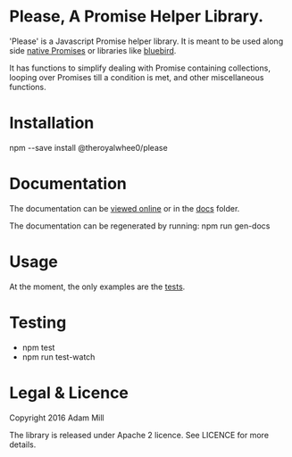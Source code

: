 # Please, A Promise Helper Library.
'Please' is a Javascript Promise helper library. It is meant to be used along side [native Promises](https://developer.mozilla.org/en-US/docs/Web/JavaScript/Reference/Global_Objects/Promise) or libraries like [bluebird](http://bluebirdjs.com/).

It has functions to simplify dealing with Promise containing collections, looping over Promises till a condition is met, and other miscellaneous functions.

# Installation
npm --save install @theroyalwhee0/please

# Documentation
The documentation can be [viewed online](https://htmlpreview.github.io/?https://github.com/theroyalwhee0/please/blob/master/docs/Please.html) or in the [docs](https://github.com/theroyalwhee0/please/tree/master/docs) folder.

The documentation can be regenerated by running: npm run gen-docs

# Usage
At the moment, the only examples are the [tests](https://github.com/theroyalwhee0/please/tree/master/test).

# Testing
- npm test
- npm run test-watch

# Legal & Licence
Copyright 2016 Adam Mill

The library is released under Apache 2 licence.  See LICENCE for more details.
